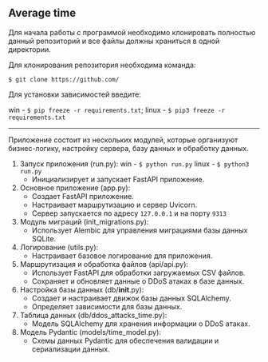 Average time
---

Для начала работы с программой необходимо клонировать полностью данный репозиторий
и все файлы должны храниться в одной директории.

Для клонирования репозитория необходима команда:

`$ git clone https://github.com/`

Для установки зависимостей введите:

win - `$ pip freeze -r requirements.txt`; 
linux - `$ pip3 freeze -r requirements.txt`

---

Приложение состоит из нескольких модулей, которые организуют бизнес-логику, настройку сервера, 
базу данных и обработку данных.

1. Запуск приложения (run.py):
    win - `$ python run.py`
    linux - `$ python3 run.py`
   - Инициализирует и запускает FastAPI приложение.
2. Основное приложение (app.py):
   - Создает FastAPI приложение.
   - Настраивает маршрутизацию и сервер Uvicorn.
   - Сервер запускается по адресу `127.0.0.1` и на порту `9313`
3. Модуль миграций (init_migrations.py):
   - Использует Alembic для управления миграциями базы данных SQLite.
4. Логирование (utils.py):
   - Настраивает базовое логирование для приложения.
5. Маршрутизация и обработка файлов (api/api.py):
   - Использует FastAPI для обработки загружаемых CSV файлов.
   - Сохраняет и обновляет данные о DDoS атаках в базе данных.
6. Настройка базы данных (db/__init__.py):
   - Создает и настраивает движок базы данных SQLAlchemy.
   - Определяет зависимости для базы данных.
7. Таблица данных (db/ddos_attacks_time.py):
   - Модель SQLAlchemy для хранения информации о DDoS атаках.
8. Модель Pydantic (models/time_model.py):
   - Схемы данных Pydantic для обеспечения валидации и сериализации данных.
   